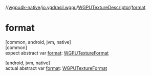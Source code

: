 //[wgpu4k-native](../../../index.md)/[io.ygdrasil.wgpu](../index.md)/[WGPUTextureDescriptor](index.md)/[format](format.md)

# format

[common, android, jvm, native]\
[common]\
expect abstract var [format](format.md): [WGPUTextureFormat](../-w-g-p-u-texture-format/index.md)

[android, jvm, native]\
actual abstract var [format](format.md): [WGPUTextureFormat](../-w-g-p-u-texture-format/index.md)